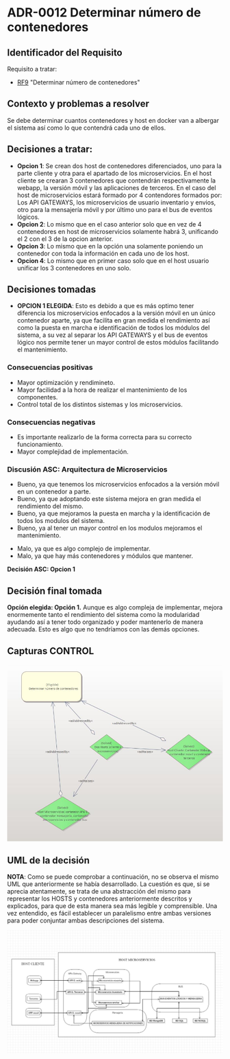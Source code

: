 # ADR-0012 Determinar número de contenedores

## Identificador del Requisito

Requisito a tratar: 
* [RF9](../Requisitos/rf9.md) "Determinar número de contenedores"


## Contexto y problemas a resolver

Se debe determinar cuantos contenedores y host en docker van a albergar el sistema así como lo que contendrá cada uno de ellos.


## Decisiones a tratar:

* **Opcion 1**: Se crean dos host de contenedores diferenciados, uno para la parte cliente y otra para el apartado de los microservicios. En el host cliente se crearan 3 contenedores que contendrán respectivamente la webapp, la versión móvil y las aplicaciones de terceros. En el caso del host de microservicios estará formado por 4 contendores formados por: Los API GATEWAYS, los microservicios de usuario inventario y envios, otro para la mensajería móvil y por último uno para el bus de eventos lógicos.
* **Opcion 2**: Lo mismo que en el caso anterior solo que en vez de 4 contenedores en host de microservicios solamente habrá 3, unificando el 2 con el 3 de la opcion anterior.
* **Opcion 3**: Lo mismo que en la opción una solamente poniendo un contenedor con toda la información en cada uno de los host.
* **Opcion 4**: Lo mismo que en primer caso solo que en el host usuario unificar los 3 contenedores en uno solo.



## Decisiones tomadas

* **OPCION 1 ELEGIDA**: Esto es debido a que es más optimo tener diferencia los microservicios enfocados a la versión móvil en un único contenedor aparte, ya que facilita en gran medida el rendimiento así como la puesta en marcha e identificación de todos los módulos del sistema, a su vez al separar los API GATEWAYS y el bus de eventos lógico nos permite tener un mayor control de estos módulos facilitando el mantenimiento.

### Consecuencias positivas <!-- optional -->

* Mayor optimización y rendimineto.
* Mayor facilidad a la hora de realizar el mantenimiento de los componentes.
* Control total de los distintos sistemas y los microservicios.


### Consecuencias negativas <!-- optional -->

* Es importante realizarlo de la forma correcta para su correcto funcionamiento.
* Mayor complejidad de implementación.

### Discusión ASC: Arquitectura de Microservicios

+ Bueno, ya que tenemos los microservicios enfocados a la versión móvil en un contenedor a parte.
+ Bueno, ya que adoptando este sistema mejora en gran medida el rendimiento del mismo.
+ Bueno, ya que mejoramos la puesta en marcha y la identificación de todos los modulos del sistema.
+ Bueno, ya al tener un mayor control en los modulos mejoramos el mantenimiento.
- Malo, ya que es algo complejo de implementar.
- Malo, ya que hay más contenedores y módulos que mantener.


**Decisión ASC: Opcion 1**

## Decisión final tomada

**Opción elegida: Opción 1.** Aunque es algo compleja de implementar, mejora enormemente tanto el rendimiento del sistema como la modularidad ayudando así a tener todo organizado y poder mantenerlo de manera adecuada. Esto es algo que no tendríamos con las demás opciones.

## Capturas CONTROL 

![D0012](../capturasadmentor/D0012.JPG)

## UML de la decisión

**NOTA**: Como se puede comprobar a continuación, no se observa el mismo UML que anteriormente se había desarrollado. La cuestión es que, si se aprecia atentamente, se trata de una abstracción del mismo para representar los HOSTS y contenedores anteriormente descritos y explicados, para que de esta manera sea más legible y comprensible. Una vez entendido, es fácil establecer un paralelismo entre ambas versiones para poder conjuntar ambas descripciones del sistema.

![UML-D0012](../uml/D0012uml.JPG)






